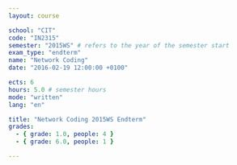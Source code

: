 ```yaml
---
layout: course

school: "CIT"
code: "IN2315"
semester: "2015WS" # refers to the year of the semester start
exam_type: "endterm"
name: "Network Coding"
date: "2016-02-19 12:00:00 +0100"

ects: 6
hours: 5.0 # semester hours
mode: "written"
lang: "en"

title: "Network Coding 2015WS Endterm"
grades:
  - { grade: 1.0, people: 4 }
  - { grade: 6.0, people: 1 }

---
```

